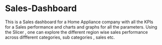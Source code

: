 # Sales-Dashboard

This is a Sales dashboard for a Home Appliance company with all the KPIs for a Sales performance and charts and graphs for all the parameters.
Using the Slicer , one can explore the different region wise sales performance across diffferent categories, sub categories , sales etc. 
